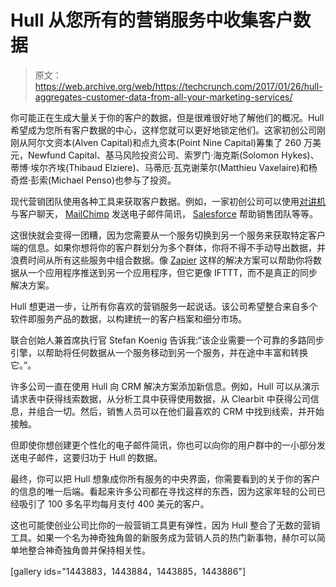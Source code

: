 # Hull 从您所有的营销服务中收集客户数据

> 原文：<https://web.archive.org/web/https://techcrunch.com/2017/01/26/hull-aggregates-customer-data-from-all-your-marketing-services/>

你可能正在生成大量关于你的客户的数据，但是很难很好地了解他们的概况。Hull 希望成为您所有客户数据的中心，这样您就可以更好地锁定他们。这家初创公司刚刚从阿尔文资本(Alven Capital)和点九资本(Point Nine Capital)筹集了 260 万美元，Newfund Capital、基马风险投资公司、索罗门·海克斯(Solomon Hykes)、蒂博·埃尔齐埃(Thibaud Elziere)、马蒂厄·瓦克谢莱尔(Matthieu Vaxelaire)和杨奇煜·彭索(Michael Penso)也参与了投资。

现代营销团队使用各种工具来获取客户数据。例如，一家初创公司可以使用[对讲机](https://web.archive.org/web/20230326191521/https://www.intercom.com/)与客户聊天， [MailChimp](https://web.archive.org/web/20230326191521/https://mailchimp.com/) 发送电子邮件简讯， [Salesforce](https://web.archive.org/web/20230326191521/https://www.salesforce.com/) 帮助销售团队等等。

这很快就会变得一团糟，因为您需要从一个服务切换到另一个服务来获取特定客户端的信息。如果你想将你的客户群划分为多个群体，你将不得不手动导出数据，并浪费时间从所有这些服务中组合数据。像 [Zapier](https://web.archive.org/web/20230326191521/https://zapier.com/) 这样的解决方案可以帮助你将数据从一个应用程序推送到另一个应用程序，但它更像 IFTTT，而不是真正的同步解决方案。

Hull 想更进一步，让所有你喜欢的营销服务一起说话。该公司希望整合来自多个软件即服务产品的数据，以构建统一的客户档案和细分市场。

联合创始人兼首席执行官 Stefan Koenig 告诉我:“该企业需要一个可靠的多路同步引擎，以帮助将任何数据从一个服务移动到另一个服务，并在途中丰富和转换它。”。

许多公司一直在使用 Hull 向 CRM 解决方案添加新信息。例如，Hull 可以从演示请求表中获得线索数据，从分析工具中获得使用数据，从 Clearbit 中获得公司信息，并组合一切。然后，销售人员可以在他们最喜欢的 CRM 中找到线索，并开始接触。

但即使你想创建更个性化的电子邮件简讯，你也可以向你的用户群中的一小部分发送电子邮件，这要归功于 Hull 的数据。

最终，你可以把 Hull 想象成你所有服务的中央界面，你需要看到的关于你的客户的信息的唯一后端。看起来许多公司都在寻找这样的东西，因为这家年轻的公司已经吸引了 100 多名平均每月支付 400 美元的客户。

这也可能使创业公司比你的一般营销工具更有弹性，因为 Hull 整合了无数的营销工具。如果一个名为神奇独角兽的新服务成为营销人员的热门新事物，赫尔可以简单地整合神奇独角兽并保持相关性。

[gallery ids="1443883，1443884，1443885，1443886"]
